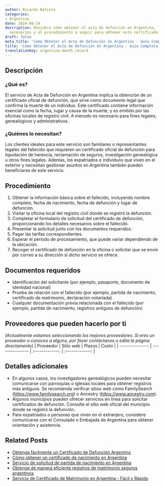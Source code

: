 ```yaml
---
author: Ricardo Batista
categories:
- Argentina
date: 2024-06-24
description: Descubre cómo obtener el acta de defunción en Argentina, los documentos
  necesarios y el procedimiento a seguir para obtener este certificado oficial.
draft: false
meta_title: 'Cómo Obtener el Acta de Defunción en Argentina - Guía Completa'
title: 'Cómo Obtener el Acta de Defunción en Argentina - Guía Completa'
translationKey: argentina-death_record
---
```



## Descripción
### ¿Qué es?
El servicio de Acta de Defunción en Argentina implica la obtención de un certificado oficial de defunción, que sirve como documento legal que confirma la muerte de un individuo. Este certificado contiene información esencial como la fecha, lugar y causa de la muerte, y es emitido por las oficinas locales de registro civil. A menudo es necesario para fines legales, genealógicos y administrativos.

### ¿Quiénes lo necesitan?
Los clientes ideales para este servicio son familiares o representantes legales del fallecido que requieren un certificado oficial de defunción para liquidación de herencia, reclamación de seguros, investigación genealógica u otros fines legales. Además, los expatriados e individuos que viven en el exterior y necesitan gestionar asuntos en Argentina también pueden beneficiarse de este servicio.

## Procedimiento

1. Obtener la información básica sobre el fallecido, incluyendo nombre completo, fecha de nacimiento, fecha de defunción y lugar de defunción.
2. Visitar la oficina local del registro civil donde se registró la defunción.
3. Completar el formulario de solicitud del certificado de defunción, proporcionando los detalles necesarios sobre el fallecido.
4. Presentar la solicitud junto con los documentos requeridos.
5. Pagar las tarifas correspondientes.
6. Esperar el período de procesamiento, que puede variar dependiendo de la ubicación.
7. Recoger el certificado de defunción en la oficina o solicitar que se envíe por correo a su dirección si dicho servicio se ofrece.

## Documentos requeridos

- Identificación del solicitante (por ejemplo, pasaporte, documento de identidad nacional)
- Prueba de relación con el fallecido (por ejemplo, partida de nacimiento, certificado de matrimonio, declaración notariada)
- Cualquier documentación previa relacionada con el fallecido (por ejemplo, partida de nacimiento, registros antiguos de defunción)

## Proveedores que pueden hacerlo por ti
_(Actualmente estamos seleccionando los mejores proveedores. Si eres un proveedor o conoces a alguno, por favor contáctanos o edita la página directamente)_
| Proveedor       |     Sitio web     |     Plazos    |       Costo      |
| --------------- | --------------- |  :-------------: | :-------------: |

## Detalles adicionales

- En algunos casos, los investigadores genealógicos pueden necesitar comunicarse con parroquias o iglesias locales para obtener registros más antiguos. Se recomienda verificar sitios web como FamilySearch (https://www.familysearch.org) o Ancestry (https://www.ancestry.com).
- Algunos municipios pueden ofrecer servicios en línea para solicitar certificados de defunción. Consulte el sitio web oficial del municipio donde se registró la defunción.
- Para expatriados o personas que viven en el extranjero, considere comunicarse con el Consulado o Embajada de Argentina para obtener orientación y asistencia.
## Related Posts

- [Obtenga fácilmente un Certificado de Defunción Argentino](https://tramitit.com/spanish/guides/argentina/certificado_de_defunción/)
- [Cómo obtener un certificado de nacimiento en Argentina](https://tramitit.com/spanish/guides/argentina/partida_de_nacimiento/)
- [Servicio de solicitud de partida de nacimiento en Argentina](https://tramitit.com/spanish/guides/argentina/certificado_de_nacimiento/)
- [Obtenga de manera eficiente registros de matrimonio seguros argentinos](https://tramitit.com/spanish/guides/argentina/partida_de_matrimonio/)
- [Servicio de Certificado de Matrimonio en Argentina - Fácil y Rápido](https://tramitit.com/spanish/guides/argentina/certificado_de_matrimonio/)